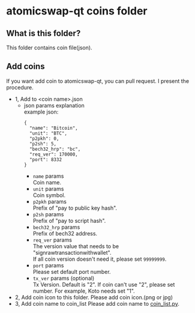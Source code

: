 # atomicswap-qt coins folder

## What is this folder?
This folder contains coin file(json).

## Add coins
If you want add coin to atomicswap-qt, you can pull request.
I present the procedure.
* 1, Add to \<coin name\>.json
  * json params explanation  
    example json:
    ```
    {
      "name": "Bitcoin",
      "unit": "BTC",
      "p2pkh": 0,
      "p2sh": 5,
      "bech32_hrp": "bc",
      "req_ver": 170000,
      "port": 8332
    }
    ```
    * `name` params  
      Coin name. 
    * `unit` params  
      Coin symbol.
    * `p2pkh` params  
      Prefix of "pay to public key hash".
    * `p2sh` params  
      Prefix of "pay to script hash".
    * `bech32_hrp` params  
      Prefix of bech32 address.
    * `req_ver` params  
      The version value that needs to be "signrawtransactionwithwallet".  
      If all coin version doesn't need it, please set `99999999`.
    * `port` params  
      Please set default port number.
    * `tx_ver` params (optional)  
      Tx Version. Default is "2". If coin can't use "2", please set number.
      For example, Koto needs set "1".
* 2, Add coin icon to this folder.
  Please add coin icon.(png or jpg)
* 3, Add coin name to coin_list
  Please add coin name to [coin_list.py](../coin_list.py).
